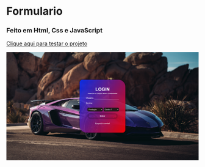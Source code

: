 # Formulario
### Feito em Html, Css e JavaScript
<a href="https://vinicius-rodriguess.github.io/Formulario/">Clique aqui para testar o projeto</a>
<p></p>
<img src="./img/formulario.png"/>
